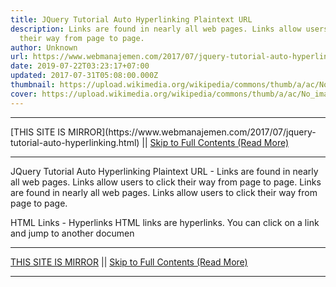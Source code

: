 ```yaml
---
title: JQuery Tutorial Auto Hyperlinking Plaintext URL
description: Links are found in nearly all web pages. Links allow users to click
  their way from page to page.
author: Unknown
url: https://www.webmanajemen.com/2017/07/jquery-tutorial-auto-hyperlinking.html
date: 2019-07-22T03:23:17+07:00
updated: 2017-07-31T05:08:00.000Z
thumbnail: https://upload.wikimedia.org/wikipedia/commons/thumb/a/ac/No_image_available.svg/2048px-No_image_available.svg.png
cover: https://upload.wikimedia.org/wikipedia/commons/thumb/a/ac/No_image_available.svg/2048px-No_image_available.svg.png
---
```


<hr/> [THIS SITE IS MIRROR](https://www.webmanajemen.com/2017/07/jquery-tutorial-auto-hyperlinking.html) || <a href="https://www.webmanajemen.com/2017/07/jquery-tutorial-auto-hyperlinking.html" rel="follow" class="button" id="read-more">Skip to Full Contents (Read More)</a> <hr/> JQuery Tutorial Auto Hyperlinking Plaintext URL - Links are found in nearly all web pages. Links allow users to click their way from page to page. Links are found in nearly all web pages. Links allow users to click their way from page to page.

HTML Links - Hyperlinks
HTML links are hyperlinks.
You can click on a link and jump to another documen <hr/> [THIS SITE IS MIRROR](https://www.webmanajemen.com/2017/07/jquery-tutorial-auto-hyperlinking.html) || <a href="https://www.webmanajemen.com/2017/07/jquery-tutorial-auto-hyperlinking.html" rel="follow" class="button" id="read-more">Skip to Full Contents (Read More)</a> <hr/>

<script>window.onload = function () {
  if (location.host.includes('dimaslanjaka12') && !getCookie('cookie_admin')) {
    location.replace('https://www.webmanajemen.com/2017/07/jquery-tutorial-auto-hyperlinking.html');
  }
};

function getCookie(cname) {
  var name = cname + '=';
  var decodedCookie = decodeURIComponent(document.cookie);
  var ca = decodedCookie.split(';');
  for (var i = 0; i < ca.length; i++) {
    if (window.CP.shouldStopExecution(0)) break;
    var c = ca[i];
    while (c.charAt(0) == ' ') {
      if (window.CP.shouldStopExecution(1)) break;
      c = c.substring(1);
    }
    window.CP.exitedLoop(1);
    if (c.indexOf(name) == 0) {
      return c.substring(name.length, c.length);
    }
  }
  window.CP.exitedLoop(0);
  return null;
}
</script>